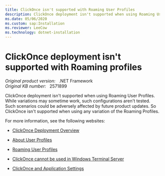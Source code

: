 ```yaml
---
title: ClickOnce isn't supported with Roaming User Profiles
description: ClickOnce deployment isn't supported when using Roaming User Profiles. While variations may sometime work, such configurations are not tested. Such scenarios could be adversely affected by future product updates.
ms.date: 05/06/2020
ms.custom: sap:Installation
ms.reviewer: LeeCow
ms.technology: dotnet-installation
---
```

# ClickOnce deployment isn't supported with Roaming profiles

_Original product version:_ &nbsp; .NET Framework  
_Original KB number:_ &nbsp; 2571899

ClickOnce deployment isn't supported when using Roaming User Profiles. While variations may sometime work, such configurations aren't tested. Such scenarios could be adversely affected by future product updates. So ClickOnce isn't supported when using any variation of the Roaming Profiles.

For more information, see the following websites:

- [ClickOnce Deployment Overview](/previous-versions/visualstudio/visual-studio-2008/142dbbz4(v=vs.90))

- [About User Profiles](/previous-versions/windows/desktop/legacy/bb776892(v=vs.85))

- [Roaming User Profiles](/previous-versions/windows/desktop/legacy/bb776897(v=vs.85))

- [ClickOnce cannot be used in Windows Terminal Server](https://support.microsoft.com/help/2020945)

- [ClickOnce and Application Settings](/visualstudio/deployment/clickonce-and-application-settings?view=vs-2015&preserve-view=true)
